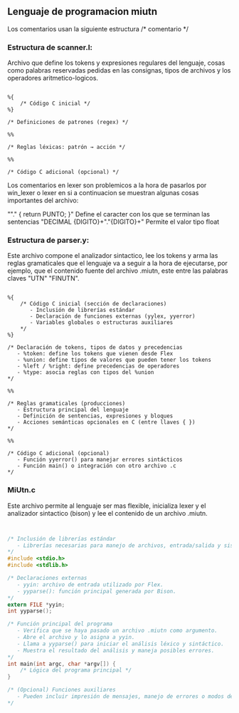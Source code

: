## Lenguaje de programacion miutn

Los comentarios usan la siguiente estructura /* comentario */

### Estructura de scanner.l:

Archivo que define los tokens y expresiones regulares del lenguaje, cosas como
palabras reservadas pedidas en las consignas, tipos de archivos 
y los operadores aritmetico-logicos.

```lexer

%{
    /* Código C inicial */
%}

/* Definiciones de patrones (regex) */

%%

/* Reglas léxicas: patrón → acción */

%%

/* Código C adicional (opcional) */

```
Los comentarios en lexer son problemicos a la hora de pasarlos por win_lexer o lexer en si
a continuacion se muestran algunas cosas importantes del archivo:

""."         { return PUNTO; }" Define el caracter con los que se terminan las sentencias
"DECIMAL   {DIGITO}+"."{DIGITO}+" Permite el valor tipo float

### Estructura de parser.y:

Este archivo compone el analizador sintactico, lee los tokens y arma las reglas gramaticales
que el lenguaje va a seguir a la hora de ejecutarse, por ejemplo, que el contenido fuente 
del archivo .miutn, este entre las palabras claves "UTN" "FINUTN".

```parser

%{
    /* Código C inicial (sección de declaraciones)
       - Inclusión de librerías estándar
       - Declaración de funciones externas (yylex, yyerror)
       - Variables globales o estructuras auxiliares
    */
%}

/* Declaración de tokens, tipos de datos y precedencias
   - %token: define los tokens que vienen desde Flex
   - %union: define tipos de valores que pueden tener los tokens
   - %left / %right: define precedencias de operadores
   - %type: asocia reglas con tipos del %union
*/

%%

/* Reglas gramaticales (producciones)
   - Estructura principal del lenguaje
   - Definición de sentencias, expresiones y bloques
   - Acciones semánticas opcionales en C (entre llaves { })
*/

%%

/* Código C adicional (opcional)
   - Función yyerror() para manejar errores sintácticos
   - Función main() o integración con otro archivo .c
*/
```


### MiUtn.c

Este archivo permite al lenguaje ser mas flexible, inicializa lexer y el analizador
sintactico (bison) y lee el contenido de un archivo .miutn.

```c


/* Inclusión de librerías estándar
   - Librerías necesarias para manejo de archivos, entrada/salida y sistema.
*/
#include <stdio.h>
#include <stdlib.h>

/* Declaraciones externas
   - yyin: archivo de entrada utilizado por Flex.
   - yyparse(): función principal generada por Bison.
*/
extern FILE *yyin;
int yyparse();

/* Función principal del programa
   - Verifica que se haya pasado un archivo .miutn como argumento.
   - Abre el archivo y lo asigna a yyin.
   - Llama a yyparse() para iniciar el análisis léxico y sintáctico.
   - Muestra el resultado del análisis y maneja posibles errores.
*/
int main(int argc, char *argv[]) {
    /* Lógica del programa principal */
}

/* (Opcional) Funciones auxiliares
   - Pueden incluir impresión de mensajes, manejo de errores o modos de depuración.
*/

```